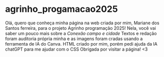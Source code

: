 # agrinho_progamacao2025
Olá, quero que conheça minha página na web criada por mim, Mariane dos Santos ferreira, para o projeto Agrinho programação 2025!
Nela, você vai saber um pouco mais sobre a *Conexão campo e cidade* 
Textos e redação foram auditoria própria minha e as imagens foram cradas usando a ferramenta de IA do Canva.
HTML criado por mim, porém pedi ajuda da IA chatGPT para me ajudar com o CSS
Obrigada por visitar a página! <3
